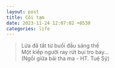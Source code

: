 ```yaml
---
layout: post
title: Cõi tạm
date: 2023-11-24 12:07:02 +0530
categories: life
---
```


>Lửa đã tắt từ buổi đầu sáng thế  
>Một kiếp người ray rứt bụi tro bay...  
(Ngồi giữa bãi tha ma - HT. Tuệ Sỹ)
